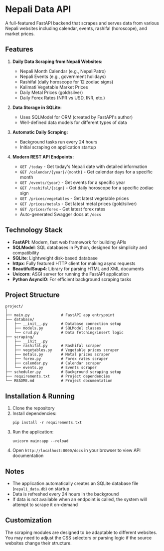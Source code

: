 # Nepali Data API

A full-featured FastAPI backend that scrapes and serves data from various Nepali websites including calendar, events, rashifal (horoscope), and market prices.

## Features

1. **Daily Data Scraping from Nepali Websites:**
   - Nepali Month Calendar (e.g., NepaliPatro)
   - Nepali Events (e.g., government holidays)
   - Rashifal (daily horoscope for 12 zodiac signs)
   - Kalimati Vegetable Market Prices
   - Daily Metal Prices (gold/silver)
   - Daily Forex Rates (NPR vs USD, INR, etc.)

2. **Data Storage in SQLite:**
   - Uses SQLModel for ORM (created by FastAPI's author)
   - Well-defined data models for different types of data

3. **Automatic Daily Scraping:**
   - Background tasks run every 24 hours
   - Initial scraping on application startup

4. **Modern REST API Endpoints:**
   - `GET /today` - Get today's Nepali date with detailed information
   - `GET /calendar/{year}/{month}` - Get calendar days for a specific month
   - `GET /events/{year}` - Get events for a specific year
   - `GET /rashifal/{sign}` - Get daily horoscope for a specific zodiac sign
   - `GET /prices/vegetables` - Get latest vegetable prices
   - `GET /prices/metals` - Get latest metal prices (gold/silver)
   - `GET /prices/forex` - Get latest forex rates
   - Auto-generated Swagger docs at `/docs`

## Technology Stack

- **FastAPI**: Modern, fast web framework for building APIs
- **SQLModel**: SQL databases in Python, designed for simplicity and compatibility
- **SQLite**: Lightweight disk-based database
- **httpx**: Fully featured HTTP client for making async requests
- **BeautifulSoup4**: Library for parsing HTML and XML documents
- **Uvicorn**: ASGI server for running the FastAPI application
- **Python AsyncIO**: For efficient background scraping tasks

## Project Structure

```
project/
│
├── main.py              # FastAPI app entrypoint
├── database/
│   ├── __init__.py      # Database connection setup
│   ├── models.py        # SQLModel classes
│   └── crud.py          # Data fetching/insert logic
├── scraping/
│   ├── __init__.py
│   ├── rashifal.py      # Rashifal scraper
│   ├── vegetables.py    # Vegetable prices scraper
│   ├── metals.py        # Metal prices scraper
│   ├── forex.py         # Forex rates scraper
│   ├── calendar.py      # Calendar scraper
│   └── events.py        # Events scraper
├── scheduler.py         # Background scraping setup
├── requirements.txt     # Project dependencies
└── README.md            # Project documentation
```

## Installation & Running

1. Clone the repository
2. Install dependencies:
   ```
   pip install -r requirements.txt
   ```
3. Run the application:
   ```
   uvicorn main:app --reload
   ```
4. Open `http://localhost:8000/docs` in your browser to view API documentation

## Notes

- The application automatically creates an SQLite database file (`nepali_data.db`) on startup
- Data is refreshed every 24 hours in the background
- If data is not available when an endpoint is called, the system will attempt to scrape it on-demand

## Customization

The scraping modules are designed to be adaptable to different websites. You may need to adjust the CSS selectors or parsing logic if the source websites change their structure.
